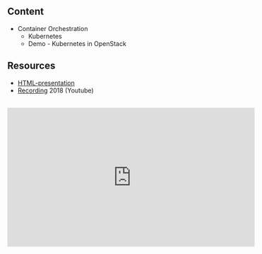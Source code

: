 ## Content
* Container Orchestration
  * Kubernetes
  * Demo - Kubernetes in OpenStack

## Resources
- [HTML-presentation](https://rawgit.com/2dv611/syllabus/master/resources/lectures/05_container_orchestration/index.html#/)
- [Recording](https://youtu.be/#&list=PLSWJPPj5sKmoqjJLHTdNsZPg0yeGMdd11) 2018 (Youtube)

<br />
<iframe width="560" height="315" src="https://www.youtube.com/embed/#&list=PLSWJPPj5sKmoqjJLHTdNsZPg0yeGMdd11" frameborder="0" allowfullscreen></iframe>
